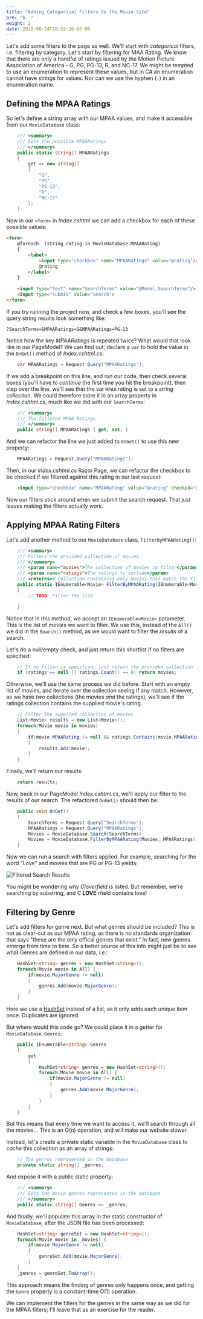 ```yaml
---
title: "Adding Categorical Filters to the Movie Site"
pre: "b. "
weight: 2
date: 2018-08-24T10:53:26-05:00
---
```


Let's add some filters to the page as well.  We'll start with _categorical_ filters, i.e. filtering by category.  Let's start by filtering for MAA Rating.  We know that there are only a handful of ratings issued by the Motion Picture Association of America - G, PG, PG-13, R, and NC-17.  We might be tempted to use an enumeration to represent these values, but in C# an enumeration cannot have strings for values.  Nor can we use the hyphen (`-`) in an enumeration name.  

## Defining the MPAA Ratings

So let's define a string array with our MPAA values, and make it accessible from our `MovieDatabase` class:


```csharp 
    /// <summary>
    /// Gets the possible MPAARatings
    /// </summary>
    public static string[] MPAARatings
    {
        get => new string[]
        {
            "G",
            "PG",
            "PG-13",
            "R",
            "NC-17"
        };
    }
```

Now in our `<form>` in _Index.cshtml_ we can add a checkbox for each of these possible values:

```html
<form>
    @foreach  (string rating in MovieDatabase.MPAARating) 
    {
        <label>
            <input type="checkbox" name="MPAARatings" value="@rating"/>
            @rating
        </label>
    }
    
    <input type="text" name="SearchTerms" value="@Model.SearchTerms"/>
    <input type="submit" value="Search">
</form>
```

If you try running the project now, and check a few boxes, you'll see the query string results look something like:

```
?SearchTerms=&MPAARatings=G&MPAARatings=PG-13
```

Notice how the key _MPAARatings_ is repeated twice?  What would that look like in our PageModel?  We can find out; declare a `var` to hold the value in the `OnGet()` method of _Index.cshtml.cs_:

```csharp
    var MPAARatings = Request.Query["MPAARatings"];
``` 

If we add a breakpoint on this line, and run our code, then check several boxes (you'll have to _continue_ the first time you hit the breakpoint), then step over the line, we'll see that the var `MPAA` rating is set to a _string collection_.  We could therefore store it in an array property in _Index.cshtml.cs_, much like we did with our `SearchTerms`:

```csharp
    /// <summary>
    /// The filtered MPAA Ratings
    /// </summary>
    public string[] MPAARatings { get; set; }
```

And we can refactor the line we just added to `OnGet()` to use this new property:

```csharp
    MPAARatings = Request.Query["MPAARatings"];
```

Then, in our _Index.cshtml.cs_ Razor Page, we can refactor the checkbox to be checked if we filtered against this rating in our last request:

```html
    <input type="checkbox" name="MPAARating" value="@rating" checked="@Model.MPAARatings.Contains(rating)"/>
```

Now our filters stick around when we submit the search request.  That just leaves making the filters actually _work_.

## Applying MPAA Rating Filters

Let's add another method to our `MovieDatabase` class, `FilterByMPAARating()`:

```csharp 
    /// <summary>
    /// Filters the provided collection of movies
    /// </summary>
    /// <param name="movies">The collection of movies to filter</param>
    /// <param name="ratings">The ratings to include</param>
    /// <returns>A collection containing only movies that match the filter</returns>
    public static IEnumerable<Movie> FilterByMPAARating(IEnumerable<Movie> movies, IEnumerable<string> ratings)
    {
        // TODO: Filter the list

    }
```

Notice that in _this_ method, we accept an `IEnumerable<Movie>` parameter.  This is the list of movies we want to filter.  We use this, instead of the `All()` we did in the `Search()` method, as we would want to filter the _results_ of a search.

Let's do a null/empty check, and just return this shortlist if no filters are specified:

```csharp
    // If no filter is specified, just return the provided collection
    if (ratings == null || ratings.Count() == 0) return movies;
```

Otherwise, we'll use the same process we did before.  Start with an empty list of movies, and iterate over the collection seeing if any match.  However, as we have _two_ collections (the movies _and_ the ratings), we'll see if the ratings collection contains the supplied movie's rating.

```csharp
    // Filter the supplied collection of movies
    List<Movie> results = new List<Movie>();
    foreach(Movie movie in movies)
    {
        if(movie.MPAARating != null && ratings.Contains(movie.MPAARating))
        {
            results.Add(movie);
        }
    }
```

Finally, we'll return our results:

```csharp
    return results;
```

Now, back in our PageModel _Index.cshtml.cs_, we'll apply our filter to the results of our search.  The refactored `OnGet()` should then be:

```csharp
    public void OnGet()
    {
        SearchTerms = Request.Query["SearchTerms"];
        MPAARatings = Request.Query["MPAARatings"];
        Movies = MovieDatabase.Search(SearchTerms);
        Movies = MovieDatabase.FilterByMPAARating(Movies, MPAARatings);        
    }
```

Now we can run a search with filters applied.  For example, searching for the word "Love" and movies that are PG or PG-13 yields:

![Filtered Search Results](/images/6.8.4.png)

You might be wondering why _Cloverfield_ is listed.  But remember, we're searching by substring, and C __LOVE__ rfield contains love!

## Filtering by Genre 

Let's add filters for genre next.  But what genres should be included?  This is not as clear-cut as our MPAA rating, as there is no standards organization that says "these are the only offical genres that exist."  In fact, new genres emerge from time to time.  So a better source of this info might just be to see what Genres are defined in our data, i.e.:

```csharp 
    HashSet<string> genres = new HashSet<string>();
    foreach(Movie movie in All) {
        if(movie.MajorGenre != null) 
        {
            genres.Add(movie.MajorGenre);
        }
    }
```

Here we use a [HashSet](https://docs.microsoft.com/en-us/dotnet/api/system.collections.generic.hashset-1?view=netframework-4.8) instead of a list, as it only adds each unique item once.  Duplicates are ignored.

But where would this code go?  We could place it in a getter for `MovieDatabase.Genres`:

```csharp 
    public IEnumerable<string> Genres 
    {
        get 
        {
            HashSet<string> genres = new HashSet<string>();
            foreach(Movie movie in All) {
                if(movie.MajorGenre != null) 
                {
                    genres.Add(movie.MajorGenre);
                }
            }
        }
    }
```

But this means that every time we want to access it, we'll search through all the movies... This is an O(n) operation, and will make our website slower.  

Instead, let's create a private static variable in the `MovieDatabase` class to _cache_ this collection as an array of strings:

```csharp 
    // The genres represented in the database
    private static string[] _genres;
```

And expose it with a public static property:

```csharp 
    /// <summary>
    /// Gets the movie genres represented in the database 
    /// </summary>
    public static string[] Genres => _genres;
```

And finally, we'll populate this array in the static constructor of `MovieDatabase`, after the JSON file has been processed:

```csharp 
    HashSet<string> genreSet = new HashSet<string>();
    foreach(Movie movie in _movies) {
        if(movie.MajorGenre != null) 
        {
            genreSet.Add(movie.MajorGenre);
        }
    }
    _genres = genreSet.ToArray();
```

This approach means the finding of genres only happens once, and getting the `Genre` property is a constant-time O(1) operation.

We can implement the filters for the genres in the same way as we did for the MPAA filters; I'll leave that as an exercise for the reader.